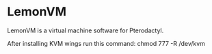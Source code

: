 # LemonVM

LemonVM is a virtual machine software for Pterodactyl.

After installing KVM wings run this command: chmod 777 -R /dev/kvm
